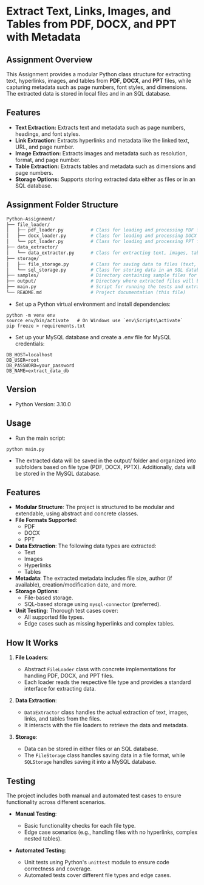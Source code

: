 # Extract Text, Links, Images, and Tables from PDF, DOCX, and PPT with Metadata

## Assignment Overview

This Assignment provides a modular Python class structure for extracting text, hyperlinks, images, and tables from **PDF**, **DOCX**, and **PPT** files, while capturing metadata such as page numbers, font styles, and dimensions. The extracted data is stored in local files and in an SQL database.

## Features

- **Text Extraction:** Extracts text and metadata such as page numbers, headings, and font styles.
- **Link Extraction:** Extracts hyperlinks and metadata like the linked text, URL, and page number.
- **Image Extraction:** Extracts images and metadata such as resolution, format, and page number.
- **Table Extraction:** Extracts tables and metadata such as dimensions and page numbers.
- **Storage Options:** Supports storing extracted data either as files or in an SQL database.

## Assignment Folder Structure

```bash
Python-Assignment/
├── file_loader/
│   ├── pdf_loader.py          # Class for loading and processing PDF files
│   ├── docx_loader.py         # Class for loading and processing DOCX files
│   └── ppt_loader.py          # Class for loading and processing PPT files
├── data_extractor/
│   └── data_extractor.py      # Class for extracting text, images, tables, and links
├── storage/
│   ├── file_storage.py        # Class for saving data to files (text, images, tables)
│   └── sql_storage.py         # Class for storing data in an SQL database
├── samples/                   # Directory containing sample files for testing (PDF, DOCX, PPT)
├── output/                    # Directory where extracted files will be stored
├── main.py                    # Script for running the tests and extraction
└── README.md                  # Project documentation (this file)


```
- Set up a Python virtual environment and install dependencies:
```
python -m venv env
source env/bin/activate   # On Windows use `env\Scripts\activate`
pip freeze > requirements.txt
```
- Set up your MySQL database and create a .env file for MySQL credentials:
```
DB_HOST=localhost
DB_USER=root
DB_PASSWORD=your_password
DB_NAME=extract_data_db
```
## Version
- Python Version: 3.10.0
  
## Usage
- Run the main script:
```
python main.py
```
- The extracted data will be saved in the output/ folder and organized into subfolders based on file type (PDF, DOCX, PPTX). Additionally, data will be stored in the MySQL database.

## Features

- **Modular Structure**: The project is structured to be modular and extendable, using abstract and concrete classes.
- **File Formats Supported**: 
  - PDF
  - DOCX
  - PPT
- **Data Extraction**: The following data types are extracted:
  - Text
  - Images
  - Hyperlinks
  - Tables
- **Metadata**: The extracted metadata includes file size, author (if available), creation/modification date, and more.
- **Storage Options**: 
  - File-based storage.
  - SQL-based storage using `mysql-connector` (preferred).
- **Unit Testing**: Thorough test cases cover:
  - All supported file types.
  - Edge cases such as missing hyperlinks and complex tables.

## How It Works

1. **File Loaders**: 
   - Abstract `FileLoader` class with concrete implementations for handling PDF, DOCX, and PPT files.
   - Each loader reads the respective file type and provides a standard interface for extracting data.

2. **Data Extraction**:
   - `DataExtractor` class handles the actual extraction of text, images, links, and tables from the files.
   - It interacts with the file loaders to retrieve the data and metadata.

3. **Storage**:
   - Data can be stored in either files or an SQL database.
   - The `FileStorage` class handles saving data in a file format, while `SQLStorage` handles saving it into a MySQL database.

## Testing

The project includes both manual and automated test cases to ensure functionality across different scenarios.

- **Manual Testing**:
  - Basic functionality checks for each file type.
  - Edge case scenarios (e.g., handling files with no hyperlinks, complex nested tables).
  
- **Automated Testing**:
  - Unit tests using Python's `unittest` module to ensure code correctness and coverage.
  - Automated tests cover different file types and edge cases.
  


